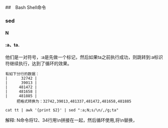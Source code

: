 

##　Bash Shell命令
### sed


#### N


#### :a、ta.
他们是一对符号，:a是先做一个标记，然后如果ta之前执行成功，则跳转到:a标识符继续执行，达到了循环的效果。
```
有如下分行的数据：
|      32742 |
|      39013 |
|     481472 |
|     481658 |
|     481885 |
     把格式转换为：32742,39013,481337,481472,481658,481885
     
cat tt | awk '{print $2}' | sed ":a;N;s/\n/,/g;ta"
```
解释: N命令将12、34行用\n拼接在一起，然后循环使用,将\n替换，

   
